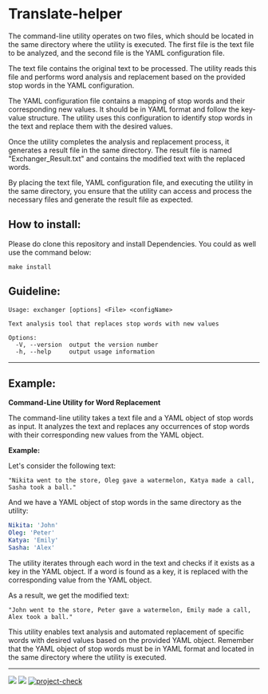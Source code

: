 # Translate-helper

The command-line utility operates on two files, which should be located in the same directory where the utility is executed. The first file is the text file to be analyzed, and the second file is the YAML configuration file.

The text file contains the original text to be processed. The utility reads this file and performs word analysis and replacement based on the provided stop words in the YAML configuration.

The YAML configuration file contains a mapping of stop words and their corresponding new values. It should be in YAML format and follow the key-value structure. The utility uses this configuration to identify stop words in the text and replace them with the desired values.

Once the utility completes the analysis and replacement process, it generates a result file in the same directory. The result file is named "Exchanger_Result.txt" and contains the modified text with the replaced words.

By placing the text file, YAML configuration file, and executing the utility in the same directory, you ensure that the utility can access and process the necessary files and generate the result file as expected.

## How to install:

Please do clone this repository and install Dependencies.
You could as well use the command below:

```
make install
```
## Guideline:

```
Usage: exchanger [options] <File> <configName>

Text analysis tool that replaces stop words with new values

Options:
  -V, --version  output the version number
  -h, --help     output usage information
```
---
## Example: 

**Command-Line Utility for Word Replacement**

The command-line utility takes a text file and a YAML object of stop words as input. It analyzes the text and replaces any occurrences of stop words with their corresponding new values from the YAML object.

**Example:**

Let's consider the following text:

```
"Nikita went to the store, Oleg gave a watermelon, Katya made a call, Sasha took a ball."
```

And we have a YAML object of stop words in the same directory as the utility:

```yaml
Nikita: 'John'
Oleg: 'Peter'
Katya: 'Emily'
Sasha: 'Alex'
```

The utility iterates through each word in the text and checks if it exists as a key in the YAML object. If a word is found as a key, it is replaced with the corresponding value from the YAML object.

As a result, we get the modified text:

```
"John went to the store, Peter gave a watermelon, Emily made a call, Alex took a ball."
```

This utility enables text analysis and automated replacement of specific words with desired values based on the provided YAML object. Remember that the YAML object of stop words must be in YAML format and located in the same directory where the utility is executed.

---

<a href="https://codeclimate.com/github/nesquick017/translate-helper/maintainability"><img src="https://api.codeclimate.com/v1/badges/34c92a1dee77a8873972/maintainability" /></a>    <a href="https://codeclimate.com/github/nesquick017/translate-helper/test_coverage"><img src="https://api.codeclimate.com/v1/badges/34c92a1dee77a8873972/test_coverage" /></a>  [![project-check](https://github.com/nesquick017/Translate-helper/actions/workflows/lint_test_coverage.yaml/badge.svg)](https://github.com/nesquick017/Translate-helper/actions/workflows/lint_test_coverage.yaml)
